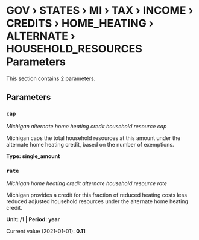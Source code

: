 # GOV › STATES › MI › TAX › INCOME › CREDITS › HOME_HEATING › ALTERNATE › HOUSEHOLD_RESOURCES Parameters

This section contains 2 parameters.

## Parameters

### `cap`
*Michigan alternate home heating credit household resource cap*

Michigan caps the total household resources at this amount under the alternate home heating credit, based on the number of exemptions.

**Type: single_amount**


### `rate`
*Michigan home heating credit alternate household resource rate*

Michigan provides a credit for this fraction of reduced heating costs less reduced adjusted household resources under the alternate home heating credit.

**Unit: /1 | Period: year**

Current value (2021-01-01): **0.11**

